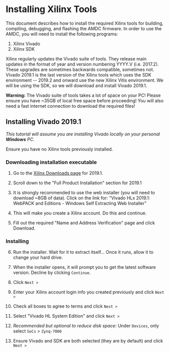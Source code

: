 # Installing Xilinx Tools

This document describes how to install the required Xilinx tools for building, compiling, debugging, and flashing the AMDC firmware. In order to use the AMDC, you will need to install the following programs:
1. Xilinx Vivado
2. Xilinx SDK

Xilinx regularly updates the Vivado suite of tools. They release main updates in the format of year and version numbering YYYY.V (i.e. 2017.2). These upgrades are sometimes backwards compatible, sometimes not. Vivado 2019.1 is the last version of the Xilinx tools which uses the SDK environment -- 2019.2 and onward use the new Xilinx Vitis environment. We will be using the SDK, so we will download and install Vivado 2019.1.

**Warning:** The Vivado suite of tools takes a lot of space on your PC! Please ensure you have ~35GB of local free space before proceeding! You will also need a fast internet connection to download the required files!

## Installing Vivado 2019.1

*This tutorial will assume you are installing Vivado locally on your personal **Windows** PC.*

Ensure you have no Xilinx tools previously installed.

### Downloading installation executable

1. Go to the [Xilinx Downloads page](https://www.xilinx.com/support/download/index.html/content/xilinx/en/downloadNav/vivado-design-tools/2019-1.html) for 2019.1.

2. Scroll down to the "Full Product Installation" section for 2019.1

3. It is strongly recommended to use the web installer (you will need to download ~8GB of data). Click on the link for: "Vivado HLx 2019.1: WebPACK and Editions - Windows Self Extracting Web Installer"

4. This will make you create a Xilinx account. Do this and continue.

5. Fill out the required "Name and Address Verification" page and click Download.

### Installing

6. Run the installer. Wait for it to extract itself... Once it runs, allow it to change your hard drive.

7. When the installer opens, it will prompt you to get the latest software version. Decline by clicking `Continue`.

8. Click `Next >`

9. Enter your Xilinx account login info you created previously and click `Next >`

10. Check all boxes to agree to terms and click `Next >`

11. Select "Vivado HL System Edition" and click `Next >`

12. *Recommended but optional to reduce disk space:* Under `Devices`, only select `SoCs` > `Zynq-7000`

13. Ensure Vivado and SDK are both selected (they are by default) and click `Next >`
